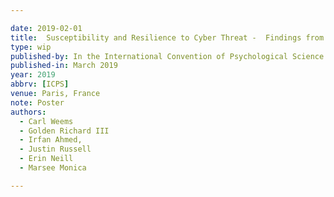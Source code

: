 ```yaml
---

date: 2019-02-01
title:  Susceptibility and Resilience to Cyber Threat -  Findings from a Scenario Decision Programto Measure Secure and Insecure Computing Behavior Network Forensic
type: wip
published-by: In the International Convention of Psychological Science (ICPS) Sciences
published-in: March 2019
year: 2019
abbrv: [ICPS]
venue: Paris, France
note: Poster
authors:
  - Carl Weems
  - Golden Richard III
  - Irfan Ahmed, 
  - Justin Russell
  - Erin Neill
  - Marsee Monica

---
```


